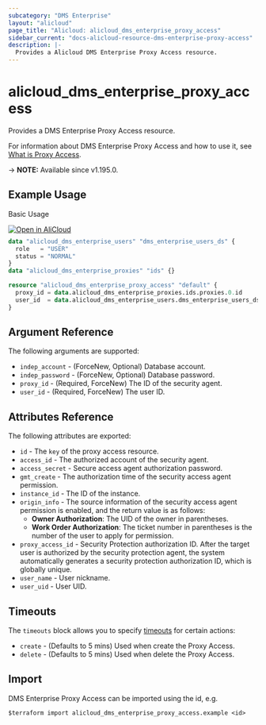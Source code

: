 ```yaml
---
subcategory: "DMS Enterprise"
layout: "alicloud"
page_title: "Alicloud: alicloud_dms_enterprise_proxy_access"
sidebar_current: "docs-alicloud-resource-dms-enterprise-proxy-access"
description: |-
  Provides a Alicloud DMS Enterprise Proxy Access resource.
---
```


# alicloud_dms_enterprise_proxy_access

Provides a DMS Enterprise Proxy Access resource.

For information about DMS Enterprise Proxy Access and how to use it, see [What is Proxy Access](https://next.api.alibabacloud.com/document/dms-enterprise/2018-11-01/CreateProxyAccess).

-> **NOTE:** Available since v1.195.0.

## Example Usage

Basic Usage

<div style="display: block;margin-bottom: 40px;"><div class="oics-button" style="float: right;position: absolute;margin-bottom: 10px;">
  <a href="https://api.aliyun.com/terraform?resource=alicloud_dms_enterprise_proxy_access&exampleId=089da019-eabf-2ab4-7ba6-16f753fba16178940e36&activeTab=example&spm=docs.r.dms_enterprise_proxy_access.0.089da019ea&intl_lang=EN_US" target="_blank">
    <img alt="Open in AliCloud" src="https://img.alicdn.com/imgextra/i1/O1CN01hjjqXv1uYUlY56FyX_!!6000000006049-55-tps-254-36.svg" style="max-height: 44px; max-width: 100%;">
  </a>
</div></div>

```terraform
data "alicloud_dms_enterprise_users" "dms_enterprise_users_ds" {
  role   = "USER"
  status = "NORMAL"
}
data "alicloud_dms_enterprise_proxies" "ids" {}

resource "alicloud_dms_enterprise_proxy_access" "default" {
  proxy_id = data.alicloud_dms_enterprise_proxies.ids.proxies.0.id
  user_id  = data.alicloud_dms_enterprise_users.dms_enterprise_users_ds.users.0.user_id
}
```

## Argument Reference

The following arguments are supported:
* `indep_account` - (ForceNew, Optional) Database account.
* `indep_password` - (ForceNew, Optional) Database password.
* `proxy_id` - (Required, ForceNew) The ID of the security agent. 
* `user_id` - (Required, ForceNew) The user ID.


## Attributes Reference

The following attributes are exported:
* `id` - The `key` of the proxy access resource.
* `access_id` - The authorized account of the security agent.
* `access_secret` - Secure access agent authorization password.
* `gmt_create` - The authorization time of the security access agent permission.
* `instance_id` - The ID of the instance.
* `origin_info` - The source information of the security access agent permission is enabled, and the return value is as follows:
  * **Owner Authorization**: The UID of the owner in parentheses.
  * **Work Order Authorization**: The ticket number in parentheses is the number of the user to apply for permission.
* `proxy_access_id` - Security Protection authorization ID. After the target user is authorized by the security protection agent, the system automatically generates a security protection authorization ID, which is globally unique.
* `user_name` - User nickname.
* `user_uid` - User UID.

## Timeouts

The `timeouts` block allows you to specify [timeouts](https://developer.hashicorp.com/terraform/language/resources/syntax#operation-timeouts) for certain actions:
* `create` - (Defaults to 5 mins) Used when create the Proxy Access.
* `delete` - (Defaults to 5 mins) Used when delete the Proxy Access.

## Import

DMS Enterprise Proxy Access can be imported using the id, e.g.

```shell
$terraform import alicloud_dms_enterprise_proxy_access.example <id>
```